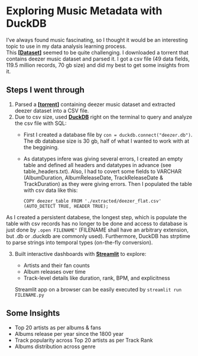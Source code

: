 # Exploring Music Metadata with DuckDB

I’ve always found music fascinating, so I thought it would be an interesting topic to use in my data analysis learning process.  
This **[[Dataset](https://github.com/MusicMoveArr/Datasets)]** seemed to be quite challenging. I downloaded a torrent that contains deezer music dataset and parsed it. I got a csv file (49 data fields, 119.5 million records, 70 gb size) and did my best to get some insights from it.

## Steps I went through
1. Parsed a **[[torrent](https://github.com/MusicMoveArr/Datasets/blob/main/MusicBrainz%20Tidal%20Spotify%20Deezer%20Dataset%2006%20July%202025.torrent)]** containing deezer music dataset and extracted deezer dataset into a CSV file.
2. Due to csv size, used **[DuckDB](https://duckdb.org/)** right on the terminal to query and analyze the csv file with SQL:
   - First I created a database file by `con = duckdb.connect("deezer.db")`. The db database size is 30 gb, half of what I wanted to work with at the beggining.
   - As datatypes infere was giving several errors, I created an empty table and defined all headers and datatypes in advance (see table_headers.txt). Also, I had to covert some fields to VARCHAR (AlbumDuration, AlbumReleaseDate, TrackReleaseDate & TrackDuration) as they were giving errors. Then I populated the table with csv data like this:
   
      `COPY deezer_table FROM './extracted/deezer_flat.csv'  (AUTO_DETECT TRUE, HEADER TRUE);`

As I created a persistent databese, the longest step, which is populate the table with csv records has no longer to be done and access to database is just done by `.open FILENAME"` (FILENAME shall have an arbitrary extension, but .db or .duckdb are commonly used). Furthermore, DuckDB has strptime to parse strings into temporal types (on-the-fly conversion).

3. Built interactive dashboards with **[Streamlit](https://streamlit.io/)** to explore:
   - Artists and their fan counts  
   - Album releases over time  
   - Track-level details like duration, rank, BPM, and explicitness

   Streamlit app on a browser can be easily executed by `streamlit run FILENAME.py`

## Some Insights
- Top 20 artists as per albums & fans  
- Albums release per year since the 1800 year
- Track popularity across Top 20 artists as per Track Rank
- Albums distribution across genre


